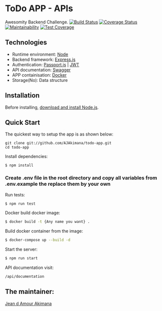 # ToDo APP - APIs

Awesomity Backend Challenge.
[![Build Status](https://travis-ci.com/AJAkimana/todo-app.svg?branch=main)](https://travis-ci.com/AJAkimana/todo-app)
[![Coverage Status](https://coveralls.io/repos/github/AJAkimana/todo-app/badge.svg)](https://coveralls.io/github/AJAkimana/todo-app)
[![Maintainability](https://api.codeclimate.com/v1/badges/78af8665e1c1e60356c1/maintainability)](https://codeclimate.com/github/AJAkimana/todo-app/maintainability)
[![Test Coverage](https://api.codeclimate.com/v1/badges/78af8665e1c1e60356c1/test_coverage)](https://codeclimate.com/github/AJAkimana/todo-app/test_coverage)

## Technologies

- Runtime environment: [Node](https://nodejs.org/)
- Backend framework: [Express.js](https://expressjs.com/)
- Authentication: [Passport.js](https://expressjs.com/) | [JWT](https://jwt.io/)
- API documentation: [Swagger](https://swagger.io/)
- APP containisation: [Docker](https://www.docker.com/)
- Storage(No): Data structure

## Installation

Before installing, [download and install Node.js](https://nodejs.org/en/download/).

## Quick Start

The quickest way to setup the app is as shown below:

```
git clone git://github.com/AJAkimana/todo-app.git
cd todo-app
```

Install dependencies:

```bash
$ npm install
```

### Create .env file in the root directory and copy all variables from .env.example the replace them by your own

Run tests:

```bash
$ npm run test
```

Docker build docker image:

```bash
$ docker build -t {Any name you want} .
```

Build docker container from the image:

```bash
$ docker-compose up --build -d
```

Start the server:

```bash
$ npm run start
```

API documentation visit:

```bash
/api/documentation
```

## The maintainer:

[Jean d Amour Akimana](https://profile.akimanaja.com)
